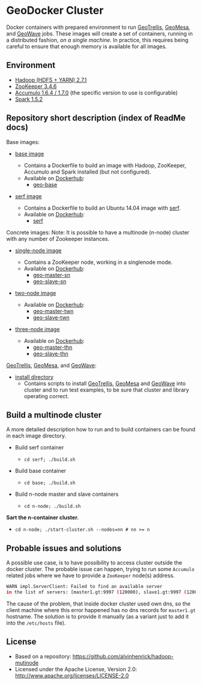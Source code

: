 # GeoDocker Cluster

Docker containers with prepared environment to run [GeoTrellis](https://github.com/geotrellis/geotrellis), [GeoMesa](https://github.com/locationtech/geomesa), and [GeoWave](https://github.com/ngageoint/geowave) jobs. These images will create a set of containers, running in a distributed fashion, *on a single machine*. In practice, this requires being careful to ensure that enough memory is available for all images.

## Environment

* [Hadoop (HDFS + YARN) 2.7.1](https://hadoop.apache.org/)
* [ZooKeeper 3.4.6](https://zookeeper.apache.org/)
* [Accumulo 1.6.4 / 1.7.0](https://accumulo.apache.org/) (the specific version to use is configurable)
* [Spark 1.5.2](http://spark.apache.org/)

## Repository short description (index of ReadMe docs)

Base images:

* [base image](./base)
  * Contains a Dockerfile to build an image with Hadoop, ZooKeeper, Accumulo and Spark installed (but not configured).
  * Available on [Dockerhub](https://hub.docker.com/): 
    * [geo-base](https://hub.docker.com/r/daunnc/geo-base/)

* [serf image](./serf)
  * Contains a Dockerfile to build an Ubuntu 14.04 image with [serf](https://www.serfdom.io/).
  * Available on [Dockerhub](https://hub.docker.com/): 
    * [serf](https://hub.docker.com/r/daunnc/serf/)

Concrete images:
Note: It is possible to have a multinode (n-node) cluster with any number of Zookeeper instances.

* [single-node image](./single-node)
  * Contains a ZooKeeper node, working in a singlenode mode. 
  * Available on [Dockerhub](https://hub.docker.com/): 
    * [geo-master-sn](https://hub.docker.com/r/daunnc/geo-master-sn/)
    * [geo-slave-sn](https://hub.docker.com/r/daunnc/geo-slave-sn/)

* [two-node image](./two-node)
  * Available on [Dockerhub](https://hub.docker.com/): 
    * [geo-master-twn](https://hub.docker.com/r/daunnc/geo-master-twn/)
    * [geo-slave-twn](https://hub.docker.com/r/daunnc/geo-slave-twn/)

* [three-node image](./three-node)
  * Available on [Dockerhub](https://hub.docker.com/): 
    * [geo-master-thn](https://hub.docker.com/r/daunnc/geo-master-thn/)
    * [geo-slave-thn](https://hub.docker.com/r/daunnc/geo-slave-thn/)

[GeoTrellis](https://github.com/geotrellis/geotrellis), [GeoMesa](https://github.com/locationtech/geomesa), and [GeoWave](https://github.com/ngageoint/geowave/): 

* [install directory](./install)
  * Contains scripts to install [GeoTrellis](https://github.com/geotrellis/geotrellis), [GeoMesa](https://github.com/locationtech/geomesa) and [GeoWave](https://github.com/ngageoint/geowave) into cluster and to run test examples, to be sure that cluster and library operating correct.

## Build a multinode cluster

A more detailed description how to run and to build containers can be found in each image directory.

* Build serf container
  * `cd serf; ./build.sh`

* Build base container
  * `cd base; ./build.sh`

* Build n-node master and slave containers
  * `cd n-node; ./build.sh`

**Sart the n-container cluster.**

 * `cd n-node; ./start-cluster.sh --nodes=nn # nn >= n`

## Probable issues and solutions

A possible use case, is to have possibility to access cluster outside the docker cluster. The probable issue can happen, trying to run some `Accumulo` related jobs where we have to provide a `ZooKeeper` node(s) address.

```bash
WARN impl.ServerClient: Failed to find an available server 
in the list of servers: [master1.gt:9997 (120000), slave1.gt:9997 (120000)]
```

The cause of the problem, that inside docker cluster used own dns, so the client machine where this error happened has no dns records for `master1.gt` hostname. The solution is to provide it manually (as a variant just to add it into the `/etc/hosts` file).

## License

* Based on a repository: https://github.com/alvinhenrick/hadoop-mutinode
* Licensed under the Apache License, Version 2.0: http://www.apache.org/licenses/LICENSE-2.0
